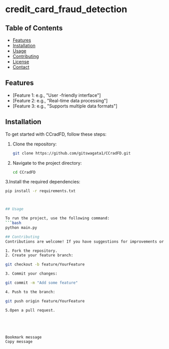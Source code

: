 # credit_card_fraud_detection

## Table of Contents

- [Features](#features)
- [Installation](#installation)
- [Usage](#usage)
- [Contributing](#contributing)
- [License](#license)
- [Contact](#contact)

## Features

- [Feature 1: e.g., "User -friendly interface"]
- [Feature 2: e.g., "Real-time data processing"]
- [Feature 3: e.g., "Supports multiple data formats"]

## Installation

To get started with CCradFD, follow these steps:

1. Clone the repository:
   ```bash
   git clone https://github.com/gitswagata1/CCradFD.git

2. Navigate to the project directory:
   ```bash
   cd CCradFD

3.Install the required dependencies:     

   ```bash
   pip install -r requirements.txt



## Usage

To run the project, use the following command:
   ```bash
   python main.py

## Contributing
Contributions are welcome! If you have suggestions for improvements or want to report a bug, please open an issue or submit a pull request.

1. Fork the repository.
2. Create your feature branch:

git checkout -b feature/YourFeature

3. Commit your changes:

git commit -m "Add some feature"

4. Push to the branch:

git push origin feature/YourFeature

5.Open a pull request.





Bookmark message
Copy message


